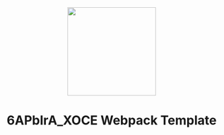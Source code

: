 <div align="center">
  <img width="200" height="200" src="https://webpack.js.org/assets/icon-square-big.svg">
  <h1>6APbIrA_XOCE Webpack Template</h1>
</div>
